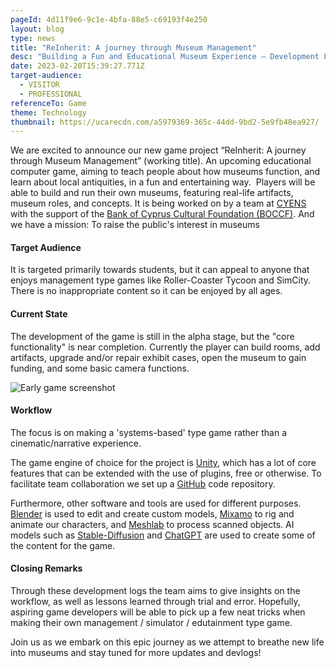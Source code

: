 ```yaml
---
pageId: 4d11f9e6-9c1e-4bfa-88e5-c69193f4e250
layout: blog
type: news
title: "ReInherit: A journey through Museum Management"
desc: "Building a Fun and Educational Museum Experience – Development Log #1 "
date: 2023-02-20T15:39:27.771Z
target-audience:
  - VISITOR
  - PROFESSIONAL
referenceTo: Game
theme: Technology
thumbnail: https://ucarecdn.com/a5979369-365c-44dd-9bd2-5e9fb48ea927/
---
```

<!--StartFragment-->

We are excited to announce our new game project “ReInherit: A journey through Museum Management” (working title). An upcoming educational computer game, aiming to teach people about how museums function, and learn about local antiquities, in a fun and entertaining way.  Players will be able to build and run their own museums, featuring real-life artifacts, museum roles, and concepts. It is being worked on by a team at [CYENS](https://www.cyens.org.cy/en-gb/) with the support of the [Bank of Cyprus Cultural Foundation (BOCCF)](https://www.boccf.org/). And we have a mission: To raise the public's interest in museums

<!--EndFragment-->

#### Target Audience

<!--StartFragment-->

It is targeted primarily towards students, but it can appeal to anyone that enjoys management type games like Roller-Coaster Tycoon and SimCity. There is no inappropriate content so it can be enjoyed by all ages. 

<!--EndFragment-->

#### Current State

<!--StartFragment-->

The development of the game is still in the alpha stage, but the "core functionality" is near completion. Currently the player can build rooms, add artifacts, upgrade and/or repair exhibit cases, open the museum to gain funding, and some basic camera functions. 

<!--EndFragment-->

![](https://ucarecdn.com/835bd005-95f2-4646-9c17-fa692c126764/ "Early game screenshot")

#### Workflow

<!--StartFragment-->

The focus is on making a 'systems-based' type game rather than a cinematic/narrative experience.

The game engine of choice for the project is [Unity](https://unity.com/), which has a lot of core features that can be extended with the use of plugins, free or otherwise. To facilitate team collaboration we set up a [GitHub](https://github.com/) code repository.

Furthermore, other software and tools are used for different purposes. [Blender](https://www.blender.org/) is used to edit and create custom models, [Mixamo](https://www.mixamo.com/) to rig and animate our characters, and [Meshlab](https://www.meshlab.net/) to process scanned objects. AI models such as [Stable-Diffusion](https://huggingface.co/CompVis/stable-diffusion) and [ChatGPT](https://openai.com/blog/chatgpt/) are used to create some of the content for the game.

<!--EndFragment-->

#### Closing Remarks

<!--StartFragment-->

Through these development logs the team aims to give insights on the workflow, as well as lessons learned through trial and error. Hopefully, aspiring game developers will be able to pick up a few neat tricks when making their own management / simulator / edutainment type game.  

Join us as we embark on this epic journey as we attempt to breathe new life into museums and stay tuned for more updates and devlogs! 

<!--EndFragment-->